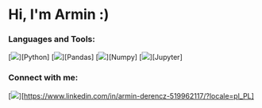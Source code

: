 # Hi, I'm Armin :)



### Languages and Tools:
[<img src="https://img.shields.io/badge/python%20-%2314354C.svg?&style=for-the-badge&logo=python&logoColor=white"/>][Python]
[<img src="https://img.shields.io/badge/pandas%20-%23150458.svg?&style=for-the-badge&logo=pandas&logoColor=white" />][Pandas]
[<img src="https://img.shields.io/badge/numpy%20-%23013243.svg?&style=for-the-badge&logo=numpy&logoColor=white" />][Numpy]
[<img src="https://img.shields.io/badge/Jupyter%20-%23F37626.svg?&style=for-the-badge&logo=Jupyter&logoColor=white" />][Jupyter]




### Connect with me:

[<img src="https://img.shields.io/badge/linkedin%20-%230077B5.svg?&style=for-the-badge&logo=linkedin&logoColor=white"/>][https://www.linkedin.com/in/armin-derencz-519962117/?locale=pl_PL]


